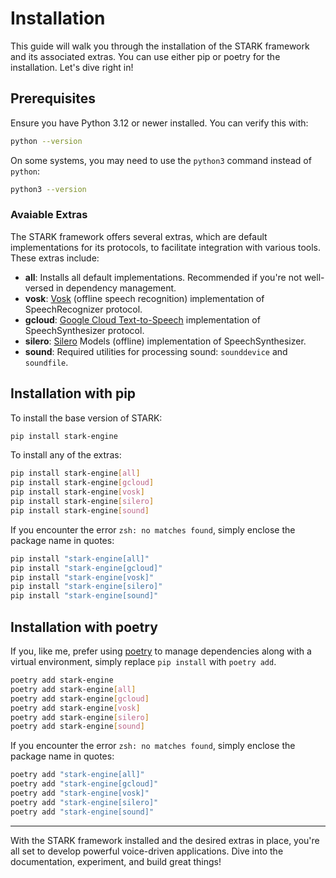 # Installation

This guide will walk you through the installation of the STARK framework and its associated extras. You can use either pip or poetry for the installation. Let's dive right in!

## Prerequisites

Ensure you have Python 3.12 or newer installed. You can verify this with:
```bash
python --version
```

On some systems, you may need to use the `python3` command instead of `python`:
```bash
python3 --version
```

### Avaiable Extras

The STARK framework offers several extras, which are default implementations for its protocols, to facilitate integration with various tools. These extras include:

- **all**: Installs all default implementations. Recommended if you're not well-versed in dependency management.
- **vosk**: [Vosk](https://alphacephei.com/vosk/) (offline speech recognition) implementation of SpeechRecognizer protocol.
- **gcloud**: [Google Cloud Text-to-Speech](https://cloud.google.com/text-to-speech) implementation of SpeechSynthesizer protocol.
- **silero**: [Silero](https://github.com/snakers4/silero-models) Models (offline) implementation of SpeechSynthesizer.
- **sound**: Required utilities for processing sound: `sounddevice` and `soundfile`.

## Installation with pip

To install the base version of STARK:

```bash
pip install stark-engine
```

To install any of the extras:

```bash
pip install stark-engine[all]
pip install stark-engine[gcloud]
pip install stark-engine[vosk]
pip install stark-engine[silero]
pip install stark-engine[sound]
```

If you encounter the error `zsh: no matches found`, simply enclose the package name in quotes:

```zsh
pip install "stark-engine[all]"
pip install "stark-engine[gcloud]"
pip install "stark-engine[vosk]"
pip install "stark-engine[silero]"
pip install "stark-engine[sound]"
```

## Installation with poetry

If you, like me, prefer using [poetry](https://python-poetry.org) to manage dependencies along with a virtual environment, simply replace `pip install` with `poetry add`.



``` bash
poetry add stark-engine
poetry add stark-engine[all]
poetry add stark-engine[gcloud]
poetry add stark-engine[vosk]
poetry add stark-engine[silero]
poetry add stark-engine[sound]
```

If you encounter the error `zsh: no matches found`, simply enclose the package name in quotes:

```zsh
poetry add "stark-engine[all]"
poetry add "stark-engine[gcloud]"
poetry add "stark-engine[vosk]"
poetry add "stark-engine[silero]"
poetry add "stark-engine[sound]"
```

---

With the STARK framework installed and the desired extras in place, you're all set to develop powerful voice-driven applications. Dive into the documentation, experiment, and build great things!
